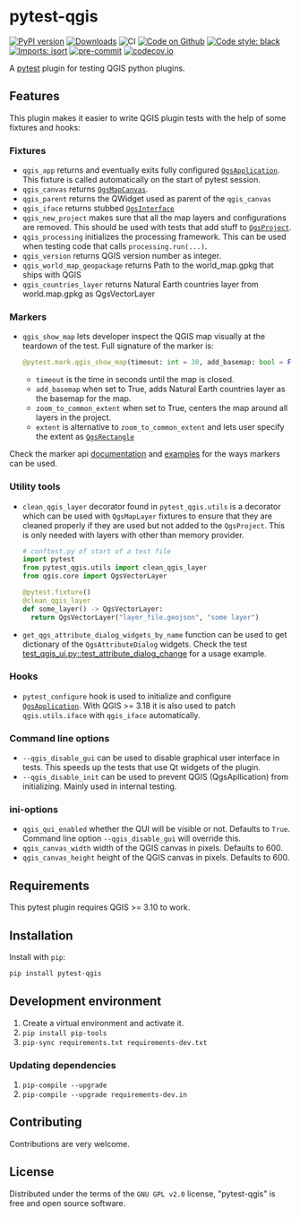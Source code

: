 # pytest-qgis

[![PyPI version](https://badge.fury.io/py/pytest-qgis.svg)](https://badge.fury.io/py/pytest-qgis)
[![Downloads](https://img.shields.io/pypi/dm/pytest-qgis.svg)](https://pypistats.org/packages/pytest-qgis)
![CI](https://github.com/GispoCoding/pytest-qgis/workflows/CI/badge.svg)
[![Code on Github](https://img.shields.io/badge/Code-GitHub-brightgreen)](https://github.com/GispoCoding/pytest-qgis)
[![Code style: black](https://img.shields.io/badge/code%20style-black-000000.svg)](https://github.com/psf/black)
[![Imports: isort](https://img.shields.io/badge/%20imports-isort-%231674b1?style=flat&labelColor=ef8336)](https://pycqa.github.io/isort/)
[![pre-commit](https://img.shields.io/badge/pre--commit-enabled-brightgreen?logo=pre-commit&logoColor=white)](https://github.com/pre-commit/pre-commit)
[![codecov.io](https://codecov.io/github/GispoCoding/pytest-qgis/coverage.svg?branch=main)](https://codecov.io/github/GispoCoding/pytest-qgis?branch=main)

A [pytest](https://docs.pytest.org) plugin for testing QGIS python plugins.

## Features

This plugin makes it easier to write QGIS plugin tests with the help of some fixtures and hooks:

### Fixtures

* `qgis_app` returns and eventually exits fully
  configured [`QgsApplication`](https://qgis.org/pyqgis/master/core/QgsApplication.html). This fixture is called
  automatically on the start of pytest session.
* `qgis_canvas` returns [`QgsMapCanvas`](https://qgis.org/pyqgis/master/gui/QgsMapCanvas.html).
* `qgis_parent` returns the QWidget used as parent of the `qgis_canvas`
* `qgis_iface` returns stubbed [`QgsInterface`](https://qgis.org/pyqgis/master/gui/QgisInterface.html)
* `qgis_new_project` makes sure that all the map layers and configurations are removed. This should be used with tests
  that add stuff to [`QgsProject`](https://qgis.org/pyqgis/master/core/QgsProject.html).
* `qgis_processing` initializes the processing framework. This can be used when testing code that
  calls `processing.run(...)`.
* `qgis_version` returns QGIS version number as integer.
* `qgis_world_map_geopackage` returns Path to the world_map.gpkg that ships with QGIS
* `qgis_countries_layer` returns Natural Earth countries layer from world.map.gpkg as QgsVectorLayer

### Markers

* `qgis_show_map` lets developer inspect the QGIS map visually at the teardown of the test. Full signature of
  the marker is:
  ```python
  @pytest.mark.qgis_show_map(timeout: int = 30, add_basemap: bool = False, zoom_to_common_extent: bool = True, extent: QgsRectangle = None)
  ```
    * `timeout` is the time in seconds until the map is closed.
    * `add_basemap` when set to True, adds Natural Earth countries layer as the basemap for the map.
    * `zoom_to_common_extent` when set to True, centers the map around all layers in the project.
    * `extent` is alternative to `zoom_to_common_extent` and lets user specify the extent
      as [`QgsRectangle`](https://qgis.org/pyqgis/master/core/QgsRectangle.html)

Check the marker api [documentation](https://docs.pytest.org/en/latest/mark.html)
and [examples](https://docs.pytest.org/en/latest/example/markers.html#marking-whole-classes-or-modules) for the ways
markers can be used.

### Utility tools

* `clean_qgis_layer` decorator found in `pytest_qgis.utils` is a decorator which can be used with `QgsMapLayer` fixtures
  to ensure that they are cleaned properly if they are used but not added to the `QgsProject`. This is only needed with
  layers with other than memory provider.
   ```python
   # conftest.py of start of a test file
   import pytest
   from pytest_qgis.utils import clean_qgis_layer
   from qgis.core import QgsVectorLayer

   @pytest.fixture()
   @clean_qgis_layer
   def some_layer() -> QgsVectorLayer:
     return QgsVectorLayer("layer_file.geojson", "some layer")

   ```

* `get_qgs_attribute_dialog_widgets_by_name` function can be used to get dictionary of the `QgsAttributeDialog` widgets.
  Check the test [test_qgis_ui.py::test_attribute_dialog_change](./tests/visual/test_qgis_ui.py) for a usage example.

### Hooks

* `pytest_configure` hook is used to initialize and
  configure [`QgsApplication`](https://qgis.org/pyqgis/master/core/QgsApplication.html). With QGIS >= 3.18 it is also
  used to patch `qgis.utils.iface` with `qgis_iface` automatically.

### Command line options

* `--qgis_disable_gui` can be used to disable graphical user interface in tests. This speeds up the tests that use Qt
  widgets of the plugin.
* `--qgis_disable_init` can be used to prevent QGIS (QgsApllication) from initializing. Mainly used in internal testing.

### ini-options

* `qgis_qui_enabled` whether the QUI will be visible or not. Defaults to `True`. Command line
  option `--qgis_disable_gui` will override this.
* `qgis_canvas_width` width of the QGIS canvas in pixels. Defaults to 600.
* `qgis_canvas_height` height of the QGIS canvas in pixels. Defaults to 600.

## Requirements

This pytest plugin requires QGIS >= 3.10 to work.

## Installation

Install with `pip`:

```bash
pip install pytest-qgis
```

## Development environment

1. Create a virtual environment and activate it.
2. `pip install pip-tools`
3. `pip-sync requirements.txt requirements-dev.txt`

### Updating dependencies

1. `pip-compile --upgrade`
2. `pip-compile --upgrade requirements-dev.in`

## Contributing

Contributions are very welcome.

## License

Distributed under the terms of the `GNU GPL v2.0` license, "pytest-qgis" is free and open source software.
